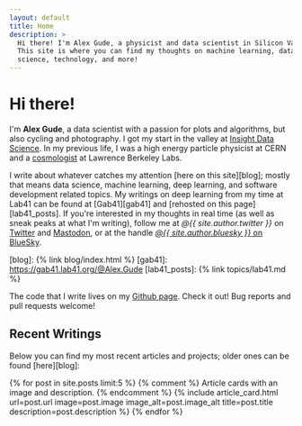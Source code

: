 ```yaml
---
layout: default
title: Home
description: >
  Hi there! I'm Alex Gude, a physicist and data scientist in Silicon Valley.
  This site is where you can find my thoughts on machine learning, data
  science, technology, and more!
---
```


# Hi there!

I'm **Alex Gude**, a data scientist with a passion for plots and algorithms,
but also cycling and photography. I got my start in the valley at [Insight
Data Science][insight]. In my previous life, I was a high energy particle
physicist at CERN and a [cosmologist][scp] at Lawrence Berkeley Labs.

[insight]: https://www.insightdatascience.com
[scp]: http://supernova.lbl.gov

I write about whatever catches my attention [here on this site][blog]; mostly
that means data science, machine learning, deep learning, and software
development related topics. My writings on deep learning from my time at Lab41
can be found at [Gab41][gab41] and [rehosted on this page][lab41_posts]. If
you're interested in my thoughts in real time (as well as sneak peaks at what
I'm writing), follow me at _@{{ site.author.twitter }}_ on <a rel="me"
href="https://twitter.com/{{ site.author.twitter }}">Twitter</a> and <a
rel="me" href="https://{{ site.author.mastodon_instance }}/@{{
site.author.mastodon }}">Mastodon</a>, or at the handle <a rel="me"
href="https://bsky.app/profile/{{ site.author.bluesky }}">_@{{
site.author.bluesky }}_ on BlueSky</a>.

[blog]: {% link blog/index.html %}
[gab41]: https://gab41.lab41.org/@Alex.Gude
[lab41_posts]: {% link topics/lab41.md %}

The code that I write lives on my <a rel="me" href="https://github.com/{{
site.author.github }}">Github page</a>. Check it out! Bug reports and pull
requests welcome!

## Recent Writings

Below you can find my most recent articles and projects; older ones can be
found [here][blog]:

<div class="card-grid">
{% for post in site.posts limit:5 %}
  {% comment %} Article cards with an image and description. {% endcomment %}
  {% include article_card.html
    url=post.url
    image=post.image
    image_alt=post.image_alt
    title=post.title
    description=post.description
  %}
{% endfor %}
</div>
